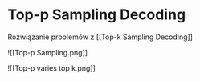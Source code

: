 # Top-p Sampling Decoding

Rozwiązanie problemów z [[Top-k Sampling Decoding]]

![[Top-p Sampling.png]]

![[Top-p varies top k.png]]